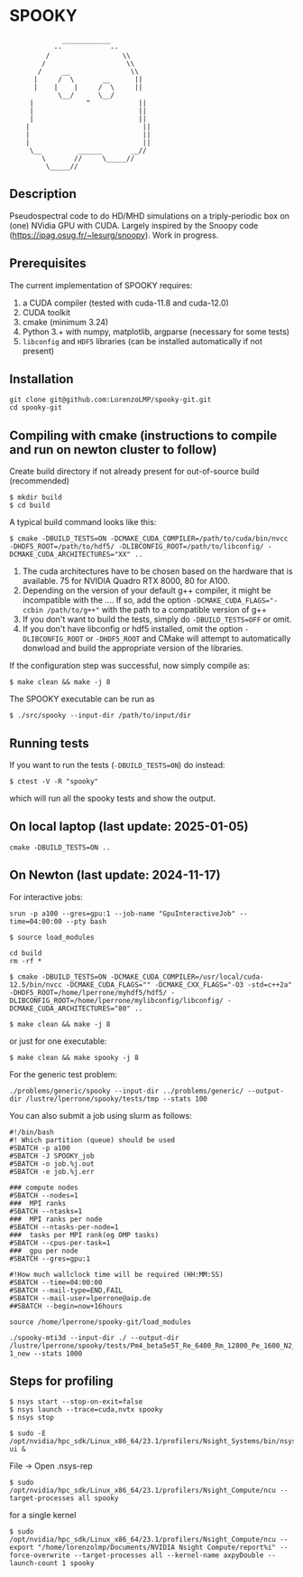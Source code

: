 # SPOOKY
                 ____________
               --            --
             /                  \\
            /                    \\
           /     __               \\
          |     /  \       __      ||
          |    |    |     /  \     ||
                \__/      \__/
         |             ^            ||
         |                          ||
         |                          ||
        |                            ||
        |                            ||
        |                            ||
         \__         ______       __//
            \       //     \_____//
             \_____//


## Description

Pseudospectral code to do HD/MHD simulations on a triply-periodic box on (one) NVidia GPU with CUDA. Largely inspired by the Snoopy code (https://ipag.osug.fr/~lesurg/snoopy). Work in progress.

## Prerequisites 

The current implementation of SPOOKY requires:

1. a CUDA compiler (tested with cuda-11.8 and cuda-12.0)
2. CUDA toolkit
3. cmake (minimum 3.24)
4. Python 3.+ with numpy, matplotlib, argparse (necessary for some tests)
5. `libconfig` and `HDF5` libraries (can be installed automatically if not present)

## Installation

```
git clone git@github.com:LorenzoLMP/spooky-git.git
cd spooky-git
```

## Compiling with cmake (instructions to compile and run on newton cluster to follow)

Create build directory if not already present for out-of-source build (recommended)

```
$ mkdir build
$ cd build
```

A typical build command looks like this:

```
$ cmake -DBUILD_TESTS=ON -DCMAKE_CUDA_COMPILER=/path/to/cuda/bin/nvcc -DHDF5_ROOT=/path/to/hdf5/ -DLIBCONFIG_ROOT=/path/to/libconfig/ -DCMAKE_CUDA_ARCHITECTURES="XX" ..
```

1. The cuda architectures have to be chosen based on the hardware that is available. 75 for NVIDIA Quadro RTX 8000, 80 for A100.
2. Depending on the version of your default g++ compiler, it might be incompatible with the .... If so, add the option ```-DCMAKE_CUDA_FLAGS="-ccbin /path/to/g++"``` with the path to a compatible version of g++
3. If you don't want to build the tests, simply do ```-DBUILD_TESTS=OFF``` or omit.
4. If you don't have libconfig or hdf5 installed, omit the option ```-DLIBCONFIG_ROOT``` or ```-DHDF5_ROOT``` and CMake will attempt to automatically donwload and build the appropriate version of the libraries.

If the configuration step was successful, now simply compile as:

```
$ make clean && make -j 8
```

The SPOOKY executable can be run as
```
$ ./src/spooky --input-dir /path/to/input/dir
```

## Running tests

If you want to run the tests (```-DBUILD_TESTS=ON```) do instead:

```
$ ctest -V -R "spooky"
```

which will run all the spooky tests and show the output.

## On local laptop (last update: 2025-01-05)

```
cmake -DBUILD_TESTS=ON ..
```

## On Newton (last update: 2024-11-17)

For interactive jobs:
```
srun -p a100 --gres=gpu:1 --job-name "GpuInteractiveJob" --time=04:00:00 --pty bash
```

```
$ source load_modules
```

```
cd build
rm -rf *
```

```
$ cmake -DBUILD_TESTS=ON -DCMAKE_CUDA_COMPILER=/usr/local/cuda-12.5/bin/nvcc -DCMAKE_CUDA_FLAGS="" -DCMAKE_CXX_FLAGS="-O3 -std=c++2a" -DHDF5_ROOT=/home/lperrone/myhdf5/hdf5/ -DLIBCONFIG_ROOT=/home/lperrone/mylibconfig/libconfig/ -DCMAKE_CUDA_ARCHITECTURES="80" ..

```


```
$ make clean && make -j 8
```

or just for one executable:

```
$ make clean && make spooky -j 8
```

For the generic test problem:

```
./problems/generic/spooky --input-dir ../problems/generic/ --output-dir /lustre/lperrone/spooky/tests/tmp --stats 100

```

You can also submit a job using slurm as follows:

```
#!/bin/bash
#! Which partition (queue) should be used
#SBATCH -p a100
#SBATCH -J SPOOKY_job
#SBATCH -o job.%j.out
#SBATCH -e job.%j.err

### compute nodes
#SBATCH --nodes=1
###  MPI ranks
#SBATCH --ntasks=1
###  MPI ranks per node
#SBATCH --ntasks-per-node=1
###  tasks per MPI rank(eg OMP tasks)
#SBATCH --cpus-per-task=1
###  gpu per node
#SBATCH --gres=gpu:1

#!How much wallclock time will be required (HH:MM:SS)
#SBATCH --time=04:00:00
#SBATCH --mail-type=END,FAIL
#SBATCH --mail-user=lperrone@aip.de
##SBATCH --begin=now+16hours

source /home/lperrone/spooky-git/load_modules

./spooky-mti3d --input-dir ./ --output-dir /lustre/lperrone/spooky/tests/Pm4_beta5e5T_Re_6400_Rm_12800_Pe_1600_N2_2e-1_new --stats 1000
```

## Steps for profiling
```
$ nsys start --stop-on-exit=false
$ nsys launch --trace=cuda,nvtx spooky
$ nsys stop

$ sudo -E /opt/nvidia/hpc_sdk/Linux_x86_64/23.1/profilers/Nsight_Systems/bin/nsys-ui &
```
File -> Open .nsys-rep
```
$ sudo /opt/nvidia/hpc_sdk/Linux_x86_64/23.1/profilers/Nsight_Compute/ncu --target-processes all spooky
```
for a single kernel
```
$ sudo /opt/nvidia/hpc_sdk/Linux_x86_64/23.1/profilers/Nsight_Compute/ncu --export "/home/lorenzolmp/Documents/NVIDIA Nsight Compute/report%i" --force-overwrite --target-processes all --kernel-name axpyDouble --launch-count 1 spooky
```



<!--
## CUDA APIs involved
- [cufftExecC2C API](https://docs.nvidia.com/cuda/cufft/index.html#function-cufftexecc2c-cufftexecz2z)

## Building (make)

## Prerequisites
- A Linux/Windows system with recent NVIDIA drivers.
- [CMake](https://cmake.org/download) version 3.18 minimum

## Build command on Linux
```
$ mkdir build
$ cd build
$ cmake ..
$ make
```
Make sure that CMake finds expected CUDA Toolkit. If that is not the case you can add argument `-DCMAKE_CUDA_COMPILER=/path/to/cuda/bin/nvcc` to cmake command.

# Usage 1
TBC-->
